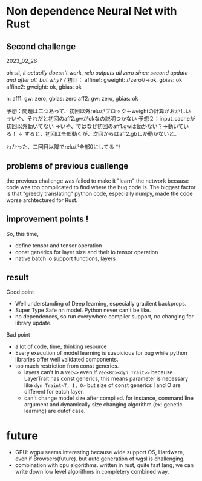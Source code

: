 # Non dependence Neural Net with Rust
## Second challenge
2023_02_26


oh s*it, it actually doesn't work.
relu outputs all zero since second update and after all. but why?
/*
初回：
affine1: gweight: //zero//->ok, gbias: ok
affine2: gweight: ok, gbias: ok

n:
aff1: gw: zero, gbias: zero
aff2: gw: zero, gbias: ok

予想：問題は二つあって、初回以外reluがブロック＋weightの計算がおかしい
→いや、それだと初回のaff2.gwがokなの説明つかない
予想２：input_cacheが初回以外動いてない
→いや、ではなぜ初回のaff1.gwは動かない？→動いている！
↓
すると、初回は全部動くが、次回からはaff2.gbしか動かないと。

わかった、二回目以降でreluが全部0にしてる
    */









## problems of previous cuallenge 
the previous challenge was failed to make it "learn" the network because code was too complicated to find where the bug code is. The biggest factor is that "greedy translating" python code, especially numpy, made the code worse archtectured for Rust.

## improvement points !
So, this time, 
- define tensor and tensor operation
- const generics for layer size and their io tensor operation
- native batch io support functions, layers

## result
Good point

- Well understanding of Deep learning, especially gradient backprops.
- Super Type Safe nn model. Python never can't be like.
- no dependences, so run everywhere compiler support, no changing for library update.

Bad point

- a lot of code, time, thinking resource
- Every execution of model learning is suspicious for bug while python libraries offer well validated components.
- too much restriction from const generics.
    - layers can't in a `Vec<>` even if `Vec<Box<dyn Trait>>` because LayerTrait has const generics, this means parameter is necessary like `dyn Traint<T, I, O>` but size of const generics I and O are different for eatch layer. 
    - can't change model size after compiled. for instance, command line argument and dynamically size changing algorithm (ex: genetic learning) are outof case.


# future 
- GPU: wgpu seems interesting because wide support OS, Hardware, even if Browsers(future). but auto generation of wgsl is challenging.
- combination with cpu algorithms. written in rust, quite fast lang, we can write down low level algorithms in completery combined way.